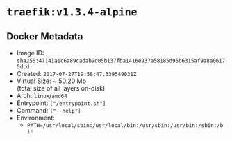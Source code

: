 # `traefik:v1.3.4-alpine`

## Docker Metadata

- Image ID: `sha256:47141a1c6a89cadab9d05b137fba1416e937a58185d95b6315af9a8a06175dcd`
- Created: `2017-07-27T19:58:47.339549031Z`
- Virtual Size: ~ 50.20 Mb  
  (total size of all layers on-disk)
- Arch: `linux`/`amd64`
- Entrypoint: `["/entrypoint.sh"]`
- Command: `["--help"]`
- Environment:
  - `PATH=/usr/local/sbin:/usr/local/bin:/usr/sbin:/usr/bin:/sbin:/bin`
